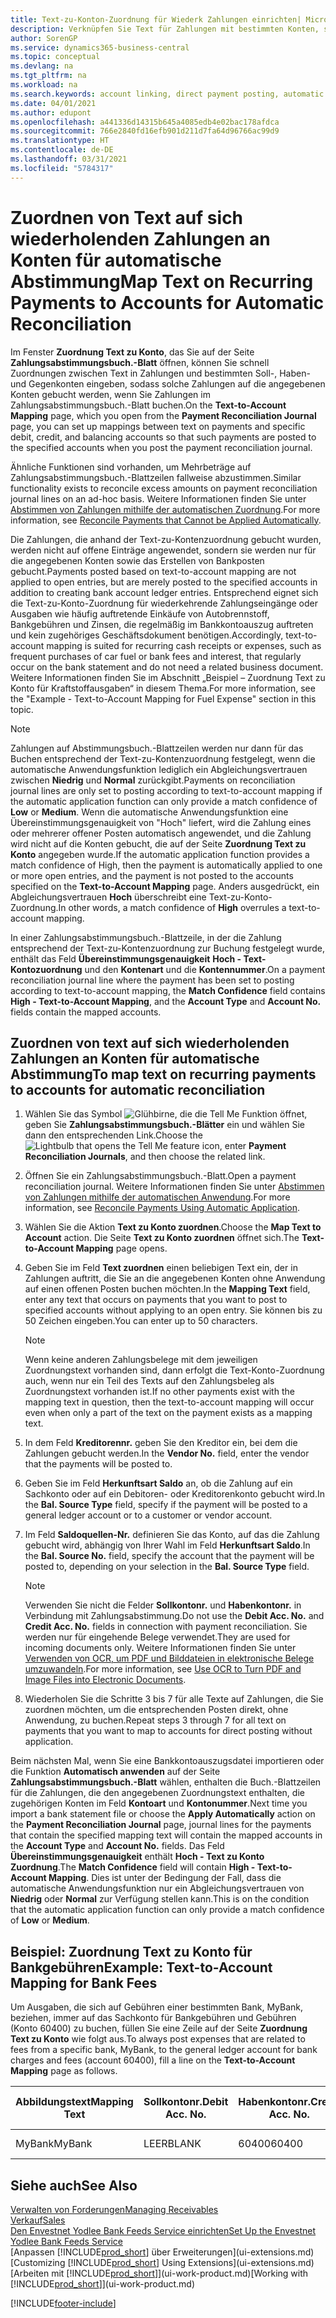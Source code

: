 ```yaml
---
title: Text-zu-Konton-Zuordnung für Wiederk Zahlungen einrichten| Microsoft Docs
description: Verknüpfen Sie Text für Zahlungen mit bestimmten Konten, so dass Zahlungen auf die Konten gebucht werden, wenn Sie das Zahlungsabstimmungsbuch.-Blatt buchen.
author: SorenGP
ms.service: dynamics365-business-central
ms.topic: conceptual
ms.devlang: na
ms.tgt_pltfrm: na
ms.workload: na
ms.search.keywords: account linking, direct payment posting, automatic payment processing, reconcile payment, recurring expense, recurring cash receipt
ms.date: 04/01/2021
ms.author: edupont
ms.openlocfilehash: a441336d14315b645a4085edb4e02bac178afdca
ms.sourcegitcommit: 766e2840fd16efb901d211d7fa64d96766ac99d9
ms.translationtype: HT
ms.contentlocale: de-DE
ms.lasthandoff: 03/31/2021
ms.locfileid: "5784317"
---
```

# <a name="map-text-on-recurring-payments-to-accounts-for-automatic-reconciliation"></a><span data-ttu-id="450fb-103">Zuordnen von Text auf sich wiederholenden Zahlungen an Konten für automatische Abstimmung</span><span class="sxs-lookup"><span data-stu-id="450fb-103">Map Text on Recurring Payments to Accounts for Automatic Reconciliation</span></span>
<span data-ttu-id="450fb-104">Im Fenster **Zuordnung Text zu Konto**, das Sie auf der Seite **Zahlungsabstimmungsbuch.-Blatt** öffnen, können Sie schnell Zuordnungen zwischen Text in Zahlungen und bestimmten Soll-, Haben- und Gegenkonten eingeben, sodass solche Zahlungen auf die angegebenen Konten gebucht werden, wenn Sie Zahlungen im Zahlungsabstimmungsbuch.-Blatt buchen.</span><span class="sxs-lookup"><span data-stu-id="450fb-104">On the **Text-to-Account Mapping** page, which you open from the **Payment Reconciliation Journal** page, you can set up mappings between text on payments and specific debit, credit, and balancing accounts so that such payments are posted to the specified accounts when you post the payment reconciliation journal.</span></span>

<span data-ttu-id="450fb-105">Ähnliche Funktionen sind vorhanden, um Mehrbeträge auf Zahlungsabstimmungsbuch.-Blattzeilen fallweise abzustimmen.</span><span class="sxs-lookup"><span data-stu-id="450fb-105">Similar functionality exists to reconcile excess amounts on payment reconciliation journal lines on an ad-hoc basis.</span></span> <span data-ttu-id="450fb-106">Weitere Informationen finden Sie unter [Abstimmen von Zahlungen mithilfe der automatischen Zuordnung](receivables-how-reconcile-payments-cannot-apply-auto.md).</span><span class="sxs-lookup"><span data-stu-id="450fb-106">For more information, see [Reconcile Payments that Cannot be Applied Automatically](receivables-how-reconcile-payments-cannot-apply-auto.md).</span></span>

<span data-ttu-id="450fb-107">Die Zahlungen, die anhand der Text-zu-Kontenzuordnung gebucht wurden, werden nicht auf offene Einträge angewendet, sondern sie werden nur für die angegebenen Konten sowie das Erstellen von Bankposten gebucht.</span><span class="sxs-lookup"><span data-stu-id="450fb-107">Payments posted based on text-to-account mapping are not applied to open entries, but are merely posted to the specified accounts in addition to creating bank account ledger entries.</span></span> <span data-ttu-id="450fb-108">Entsprechend eignet sich die Text-zu-Konto-Zuordnung für wiederkehrende Zahlungseingänge oder Ausgaben wie häufig auftretende Einkäufe von Autobrennstoff, Bankgebühren und Zinsen, die regelmäßig im Bankkontoauszug auftreten und kein zugehöriges Geschäftsdokument benötigen.</span><span class="sxs-lookup"><span data-stu-id="450fb-108">Accordingly, text-to-account mapping is suited for recurring cash receipts or expenses, such as frequent purchases of car fuel or bank fees and interest, that regularly occur on the bank statement and do not need a related business document.</span></span> <span data-ttu-id="450fb-109">Weitere Informationen finden Sie im Abschnitt „Beispiel – Zuordnung Text zu Konto für Kraftstoffausgaben“ in diesem Thema.</span><span class="sxs-lookup"><span data-stu-id="450fb-109">For more information, see the "Example - Text-to-Account Mapping for Fuel Expense" section in this topic.</span></span>

> [!NOTE]  
>   <span data-ttu-id="450fb-110">Zahlungen auf Abstimmungsbuch.-Blattzeilen werden nur dann für das Buchen entsprechend der Text-zu-Kontenzuordnung festgelegt, wenn die automatische Anwendungsfunktion lediglich ein Abgleichungsvertrauen zwischen **Niedrig** und **Normal** zurückgibt.</span><span class="sxs-lookup"><span data-stu-id="450fb-110">Payments on reconciliation journal lines are only set to posting according to text-to-account mapping if the automatic application function can only provide a match confidence of **Low** or **Medium**.</span></span> <span data-ttu-id="450fb-111">Wenn die automatische Anwendungsfunktion eine Übereinstimmungsgenauigkeit von "Hoch" liefert, wird die Zahlung eines oder mehrerer offener Posten automatisch angewendet, und die Zahlung wird nicht auf die Konten gebucht, die auf der Seite **Zuordnung Text zu Konto** angegeben wurde.</span><span class="sxs-lookup"><span data-stu-id="450fb-111">If the automatic application function provides a match confidence of High, then the payment is automatically applied to one or more open entries, and the payment is not posted to the accounts specified on the **Text-to-Account Mapping** page.</span></span> <span data-ttu-id="450fb-112">Anders ausgedrückt, ein Abgleichungsvertrauen **Hoch** überschreibt eine Text-zu-Konto-Zuordnung.</span><span class="sxs-lookup"><span data-stu-id="450fb-112">In other words, a match confidence of **High** overrules a text-to-account mapping.</span></span>

<span data-ttu-id="450fb-113">In einer Zahlungsabstimmungsbuch.-Blattzeile, in der die Zahlung entsprechend der Text-zu-Kontenzuordnung zur Buchung festgelegt wurde, enthält das Feld **Übereinstimmungsgenauigkeit** **Hoch - Text-Kontozuordnung** und den **Kontenart** und die **Kontennummer**.</span><span class="sxs-lookup"><span data-stu-id="450fb-113">On a payment reconciliation journal line where the payment has been set to posting according to text-to-account mapping, the **Match Confidence** field contains **High - Text-to-Account Mapping**, and the **Account Type** and **Account No.** fields contain the mapped accounts.</span></span>

## <a name="to-map-text-on-recurring-payments-to-accounts-for-automatic-reconciliation"></a><span data-ttu-id="450fb-114">Zuordnen von text auf sich wiederholenden Zahlungen an Konten für automatische Abstimmung</span><span class="sxs-lookup"><span data-stu-id="450fb-114">To map text on recurring payments to accounts for automatic reconciliation</span></span>
1. <span data-ttu-id="450fb-115">Wählen Sie das Symbol ![Glühbirne, die die Tell Me Funktion öffnet](media/ui-search/search_small.png "Was möchten Sie tun?"), geben Sie **Zahlungsabstimmungsbuch.-Blätter** ein und wählen Sie dann den entsprechenden Link.</span><span class="sxs-lookup"><span data-stu-id="450fb-115">Choose the ![Lightbulb that opens the Tell Me feature](media/ui-search/search_small.png "Tell me what you want to do") icon, enter **Payment Reconciliation Journals**, and then choose the related link.</span></span>
2. <span data-ttu-id="450fb-116">Öffnen Sie ein Zahlungsabstimmungsbuch.-Blatt.</span><span class="sxs-lookup"><span data-stu-id="450fb-116">Open a payment reconciliation journal.</span></span> <span data-ttu-id="450fb-117">Weitere Informationen finden Sie unter [Abstimmen von Zahlungen mithilfe der automatischen Anwendung](receivables-how-reconcile-payments-auto-application.md).</span><span class="sxs-lookup"><span data-stu-id="450fb-117">For more information, see [Reconcile Payments Using Automatic Application](receivables-how-reconcile-payments-auto-application.md).</span></span>
3. <span data-ttu-id="450fb-118">Wählen Sie die Aktion **Text zu Konto zuordnen**.</span><span class="sxs-lookup"><span data-stu-id="450fb-118">Choose the **Map Text to Account** action.</span></span> <span data-ttu-id="450fb-119">Die Seite **Text zu Konto zuordnen** öffnet sich.</span><span class="sxs-lookup"><span data-stu-id="450fb-119">The **Text-to-Account Mapping** page opens.</span></span>
4. <span data-ttu-id="450fb-120">Geben Sie im Feld **Text zuordnen** einen beliebigen Text ein, der in Zahlungen auftritt, die Sie an die angegebenen Konten ohne Anwendung auf einen offenen Posten buchen möchten.</span><span class="sxs-lookup"><span data-stu-id="450fb-120">In the **Mapping Text** field, enter any text that occurs on payments that you want to post to specified accounts without applying to an open entry.</span></span> <span data-ttu-id="450fb-121">Sie können bis zu 50 Zeichen eingeben.</span><span class="sxs-lookup"><span data-stu-id="450fb-121">You can enter up to 50 characters.</span></span>

    > [!NOTE]  
    >   <span data-ttu-id="450fb-122">Wenn keine anderen Zahlungsbelege mit dem jeweiligen Zuordnungstext vorhanden sind, dann erfolgt die Text-Konto-Zuordnung auch, wenn nur ein Teil des Texts auf den Zahlungsbeleg als Zuordnungstext vorhanden ist.</span><span class="sxs-lookup"><span data-stu-id="450fb-122">If no other payments exist with the mapping text in question, then the text-to-account mapping will occur even when only a part of the text on the payment exists as a mapping text.</span></span>
5. <span data-ttu-id="450fb-123">In dem Feld **Kreditorennr.** geben Sie den Kreditor ein, bei dem die Zahlungen gebucht werden.</span><span class="sxs-lookup"><span data-stu-id="450fb-123">In the **Vendor No.** field, enter the vendor that the payments will be posted to.</span></span>
6. <span data-ttu-id="450fb-124">Geben Sie im Feld **Herkunftsart Saldo** an, ob die Zahlung auf ein Sachkonto oder auf ein Debitoren- oder Kreditorenkonto gebucht wird.</span><span class="sxs-lookup"><span data-stu-id="450fb-124">In the **Bal. Source Type** field, specify if the payment will be posted to a general ledger account or to a customer or vendor account.</span></span>
7. <span data-ttu-id="450fb-125">Im Feld **Saldoquellen-Nr.** definieren Sie das Konto, auf das die Zahlung gebucht wird, abhängig von Ihrer Wahl im Feld **Herkunftsart Saldo**.</span><span class="sxs-lookup"><span data-stu-id="450fb-125">In the **Bal. Source No.** field, specify the account that the payment will be posted to, depending on your selection in the **Bal. Source Type** field.</span></span>

    > [!NOTE]
    > <span data-ttu-id="450fb-126">Verwenden Sie nicht die Felder **Sollkontonr.** und **Habenkontonr.** in Verbindung mit Zahlungsabstimmung.</span><span class="sxs-lookup"><span data-stu-id="450fb-126">Do not use the **Debit Acc. No.** and **Credit Acc. No.** fields in connection with payment reconciliation.</span></span> <span data-ttu-id="450fb-127">Sie werden nur für eingehende Belege verwendet.</span><span class="sxs-lookup"><span data-stu-id="450fb-127">They are used for incoming documents only.</span></span> <span data-ttu-id="450fb-128">Weitere Informationen finden Sie unter [Verwenden von OCR, um PDF und Bilddateien in elektronische Belege umzuwandeln](across-how-use-ocr-pdf-images-files.md).</span><span class="sxs-lookup"><span data-stu-id="450fb-128">For more information, see [Use OCR to Turn PDF and Image Files into Electronic Documents](across-how-use-ocr-pdf-images-files.md).</span></span>

8. <span data-ttu-id="450fb-129">Wiederholen Sie die Schritte 3 bis 7 für alle Texte auf Zahlungen, die Sie zuordnen möchten, um die entsprechenden Posten direkt, ohne Anwendung, zu buchen.</span><span class="sxs-lookup"><span data-stu-id="450fb-129">Repeat steps 3 through 7 for all text on payments that you want to map to accounts for direct posting without application.</span></span>

<span data-ttu-id="450fb-130">Beim nächsten Mal, wenn Sie eine Bankkontoauszugsdatei importieren oder die Funktion **Automatisch anwenden** auf der Seite **Zahlungsabstimmungsbuch.-Blatt** wählen, enthalten die Buch.-Blattzeilen für die Zahlungen, die den angegebenen Zuordnungstext enthalten, die zugehörigen Konten im Feld **Kontoart** und **Kontonummer**.</span><span class="sxs-lookup"><span data-stu-id="450fb-130">Next time you import a bank statement file or choose the **Apply Automatically** action on the **Payment Reconciliation Journal** page, journal lines for the payments that contain the specified mapping text will contain the mapped accounts in the **Account Type** and **Account No.** fields.</span></span> <span data-ttu-id="450fb-131">Das Feld **Übereinstimmungsgenauigkeit** enthält **Hoch - Text zu Konto Zuordnung**.</span><span class="sxs-lookup"><span data-stu-id="450fb-131">The **Match Confidence** field will contain **High - Text-to-Account Mapping**.</span></span> <span data-ttu-id="450fb-132">Dies ist unter der Bedingung der Fall, dass die automatische Anwendungsfunktion nur ein Abgleichungsvertrauen von **Niedrig** oder **Normal** zur Verfügung stellen kann.</span><span class="sxs-lookup"><span data-stu-id="450fb-132">This is on the condition that the automatic application function can only provide a match confidence of **Low** or **Medium**.</span></span>

## <a name="example-text-to-account-mapping-for-bank-fees"></a><span data-ttu-id="450fb-133">Beispiel: Zuordnung Text zu Konto für Bankgebühren</span><span class="sxs-lookup"><span data-stu-id="450fb-133">Example: Text-to-Account Mapping for Bank Fees</span></span>

<span data-ttu-id="450fb-134">Um Ausgaben, die sich auf Gebühren einer bestimmten Bank, MyBank, beziehen, immer auf das Sachkonto für Bankgebühren und Gebühren (Konto 60400) zu buchen, füllen Sie eine Zeile auf der Seite **Zuordnung Text zu Konto** wie folgt aus.</span><span class="sxs-lookup"><span data-stu-id="450fb-134">To always post expenses that are related to fees from a specific bank, MyBank, to the general ledger account for bank charges and fees (account 60400), fill a line on the **Text-to-Account Mapping** page as follows.</span></span>

| <span data-ttu-id="450fb-135">Abbildungstext</span><span class="sxs-lookup"><span data-stu-id="450fb-135">Mapping Text</span></span> | <span data-ttu-id="450fb-136">Sollkontonr.</span><span class="sxs-lookup"><span data-stu-id="450fb-136">Debit Acc. No.</span></span> | <span data-ttu-id="450fb-137">Habenkontonr.</span><span class="sxs-lookup"><span data-stu-id="450fb-137">Credit Acc. No.</span></span> | <span data-ttu-id="450fb-138">Herkunftsart Saldo</span><span class="sxs-lookup"><span data-stu-id="450fb-138">Bal. Source Type</span></span> | <span data-ttu-id="450fb-139">Herkunftsnr. Saldo</span><span class="sxs-lookup"><span data-stu-id="450fb-139">Bal. Source No.</span></span> |
| --- | --- | --- | --- | --- |
| <span data-ttu-id="450fb-140">MyBank</span><span class="sxs-lookup"><span data-stu-id="450fb-140">MyBank</span></span> |<span data-ttu-id="450fb-141">LEER</span><span class="sxs-lookup"><span data-stu-id="450fb-141">BLANK</span></span> |<span data-ttu-id="450fb-142">60400</span><span class="sxs-lookup"><span data-stu-id="450fb-142">60400</span></span>|<span data-ttu-id="450fb-143">Sachkonto</span><span class="sxs-lookup"><span data-stu-id="450fb-143">G/L Account</span></span> |<span data-ttu-id="450fb-144">LEER</span><span class="sxs-lookup"><span data-stu-id="450fb-144">BLANK</span></span> |

## <a name="see-also"></a><span data-ttu-id="450fb-145">Siehe auch</span><span class="sxs-lookup"><span data-stu-id="450fb-145">See Also</span></span>

[<span data-ttu-id="450fb-146">Verwalten von Forderungen</span><span class="sxs-lookup"><span data-stu-id="450fb-146">Managing Receivables</span></span>](receivables-manage-receivables.md)  
[<span data-ttu-id="450fb-147">Verkauf</span><span class="sxs-lookup"><span data-stu-id="450fb-147">Sales</span></span>](sales-manage-sales.md)  
[<span data-ttu-id="450fb-148">Den Envestnet Yodlee Bank Feeds Service einrichten</span><span class="sxs-lookup"><span data-stu-id="450fb-148">Set Up the Envestnet Yodlee Bank Feeds Service</span></span>](bank-how-setup-bank-statement-service.md)  
<span data-ttu-id="450fb-149">[Anpassen [!INCLUDE[prod_short](includes/prod_short.md)] über Erweiterungen](ui-extensions.md)</span><span class="sxs-lookup"><span data-stu-id="450fb-149">[Customizing [!INCLUDE[prod_short](includes/prod_short.md)] Using Extensions](ui-extensions.md)</span></span>  
<span data-ttu-id="450fb-150">[Arbeiten mit [!INCLUDE[prod_short](includes/prod_short.md)]](ui-work-product.md)</span><span class="sxs-lookup"><span data-stu-id="450fb-150">[Working with [!INCLUDE[prod_short](includes/prod_short.md)]](ui-work-product.md)</span></span>


[!INCLUDE[footer-include](includes/footer-banner.md)]